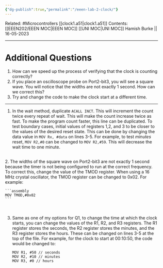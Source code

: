 ```yaml
---
{"dg-publish":true,"permalink":"/eeen-lab-2-clock/"}
---
```


Related: #Microcontrollers [[clock1.a51\|clock1.a51]]
Contents: [[EEEN202/EEEN MOC\|EEEN MOC]]
[[UNI MOC\|UNI MOC]]
Hamish Burke || 16-05-2023
***

# Additional Questions

1) How can we speed up the process of verifying that the clock is counting correctly?  
2) If you place an oscilloscope probe on Port2-bit3, you will see a square wave. You will notice that the widths are not exactly 1 second. How can we correct this?  
3) Try and change the code to make the clock start at a different time.

***

1.  In the wait method, duplicate  `ACALL INCT`. This will increment the count twice every repeat of wait. This will make the count increase twice as fast. To make the program count faster, this line can be duplicated. To test boundary cases, initial values of registers 1,2, and 3 to be closer to the values of the desired reset state. This can be done by changing the data value in `MOV Rx, #data` on lines 3-5. For example, to test *minutes* reset,  `MOV R2,#0` can be changed to `MOV R2,#59`. This will decrease the wait time to one minute.
<br>
2.  The widths of the square wave on Port2-bit3 are not exactly 1 second because the timer is not being configured to run at the correct frequency. To correct this, change the value of the TMOD register. When using a 16 MHz crystal oscillator,  the TMOD register can be changed to 0x02. For example:

	```assembly
	MOV TMOD,#0x02
	```

<br>

3.  Same as one of my options for Q1, to change the time at which the clock starts, you can change the values of the R1, R2, and R3 registers. The R1 register stores the seconds, the R2 register stores the minutes, and the R3 register stores the hours. These can be changed on lines 3-5 at the top of the file. For example, for the clock to start at 00:10:50, the code would be changed to:

	```assembly
	MOV R1, #50 // seconds
	MOV R2, #10 // minutes
	MOV R3, #0 // hours
	```